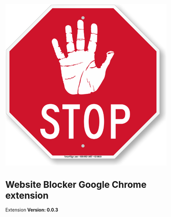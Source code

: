 <p align="center" width="100%">
  <img src="public/icon.png" alt="Website blocker logo" />
</p>

# Website Blocker Google Chrome extension

Extension **Version: 0.0.3**

#